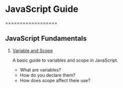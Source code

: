 # JavaScript Guide
==================
    
## JavaScript Fundamentals
 
1. [Variable and Scope](https://bealesd.github.io/postOne.html)

   A basic guide to variables and scope in JavaScript. 
   * What are variables?
   * How do you declare them?
   * How does scope affect theie use?
    


   

